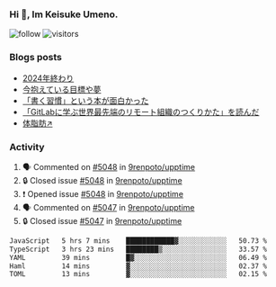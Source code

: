 ### Hi 👋, Im Keisuke Umeno.

<!--
**9renpoto/9renpoto** is a ✨ _special_ ✨ repository because its `README.md` (this file) appears on your GitHub profile.

Here are some ideas to get you started:

- 🔭 I’m currently working on ...
- 🌱 I’m currently learning ...
- 👯 I’m looking to collaborate on ...
- 🤔 I’m looking for help with ...
- 💬 Ask me about ...
- 📫 How to reach me: ...
- 😄 Pronouns: ...
- ⚡ Fun fact: ...
-->

![follow](https://img.shields.io/github/followers/9renpoto?label=Follow&style=social)
![visitors](https://komarev.com/ghpvc/?username=9renpoto&label=Profile%20views&color=0e75b6&style=flat)

### Blogs posts

<!-- BLOG-POST-LIST:START -->
- [2024年終わり](https://9renpoto.win/entry/2024/12/31/2024-end)
- [今抱えている目標や夢](https://9renpoto.win/entry/2024/12/02/objective)
- [「書く習慣」という本が面白かった](https://9renpoto.win/entry/2024/11/11/leave_a_feeling_sad)
- [「GitLabに学ぶ世界最先端のリモート組織のつくりかた」を読んだ](https://9renpoto.win/entry/2024/09/10/remote_organization)
- [体脂肪↗](https://9renpoto.win/entry/2024/08/12/gaining_fat)
<!-- BLOG-POST-LIST:END -->

### Activity

<!--START_SECTION:activity-->
1. 🗣 Commented on [#5048](https://github.com/9renpoto/upptime/issues/5048#issuecomment-2575987992) in [9renpoto/upptime](https://github.com/9renpoto/upptime)
2. 🔒 Closed issue [#5048](https://github.com/9renpoto/upptime/issues/5048) in [9renpoto/upptime](https://github.com/9renpoto/upptime)
3. ❗ Opened issue [#5048](https://github.com/9renpoto/upptime/issues/5048) in [9renpoto/upptime](https://github.com/9renpoto/upptime)
4. 🗣 Commented on [#5047](https://github.com/9renpoto/upptime/issues/5047#issuecomment-2574778719) in [9renpoto/upptime](https://github.com/9renpoto/upptime)
5. 🔒 Closed issue [#5047](https://github.com/9renpoto/upptime/issues/5047) in [9renpoto/upptime](https://github.com/9renpoto/upptime)
<!--END_SECTION:activity-->

<!--START_SECTION:waka-->

```txt
JavaScript   5 hrs 7 mins    ████████████▓░░░░░░░░░░░░   50.73 %
TypeScript   3 hrs 23 mins   ████████▒░░░░░░░░░░░░░░░░   33.57 %
YAML         39 mins         █▓░░░░░░░░░░░░░░░░░░░░░░░   06.49 %
Haml         14 mins         ▓░░░░░░░░░░░░░░░░░░░░░░░░   02.37 %
TOML         13 mins         ▓░░░░░░░░░░░░░░░░░░░░░░░░   02.15 %
```

<!--END_SECTION:waka-->
